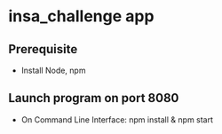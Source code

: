# insa_challenge app
## Prerequisite
- Install Node, npm
## Launch program on port 8080
- On Command Line Interface: npm install & npm start
